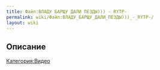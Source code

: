 ```yaml
---
title: Файл:ВЛАДУ БАРЩУ ДАЛИ ПЕЗДЫ))) - RYTP-
permalink: wiki/Файл:ВЛАДУ_БАРЩУ_ДАЛИ_ПЕЗДЫ)))_-_RYTP-/
layout: wiki
---
```


## Описание

[Категория:Видео](Категория:Видео "wikilink")
